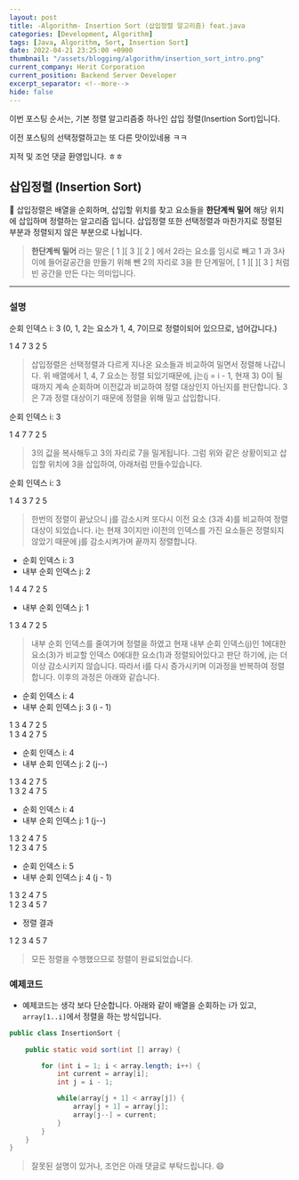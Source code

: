 ```yaml
---
layout: post
title: -Algorithm- Insertion Sort (삽입정렬 알고리즘) feat.java
categories: [Development, Algorithm]
tags: [Java, Algorithm, Sort, Insertion Sort]
date: 2022-04-21 23:25:00 +0900
thumbnail: "/assets/blogging/algorithm/insertion_sort_intro.png"
current_company: Herit Corporation
current_position: Backend Server Developer
excerpt_separator: <!--more-->
hide: false
---
```

이번 포스팅 순서는, 
기본 정렬 알고리즘중 하나인 삽입 정렬(Insertion Sort)입니다.

이전 포스팅의 선택정렬하고는 또 다른 맛이있네용 ㅋㅋ

지적 및 조언 댓글 환영입니다. ㅎㅎ
<!--more-->


## 삽입정렬 (Insertion Sort)


🌸 삽입정렬은 배열을 순회하며, 삽입할 위치를 찾고 요소들을 **한단계씩 밀어** 해당 위치에 삽입하며 정렬하는 알고리즘 입니다.
삽입정렬 또한 선택정렬과 마찬가지로 정렬된 부분과 정렬되지 않은 부분으로 나뉩니다.

> **한단계씩 밀어** 라는 말은 [ 1 ][ 3 ][ 2 ] 에서 2라는 요소를 임시로 빼고 1 과 3사이에 들어갈공간을 만들기 위해 뺀 2의 자리로 3을 한 단계밀어,
> [ 1 ][   ][ 3 ] 처럼 빈 공간을 만든 다는 의미입니다.


---

### 설명

순회 인덱스 i: 3 (0, 1, 2는 요소가 1, 4, 7이므로 정렬이되어 있으므로, 넘어갑니다.)

<div class="array">
    <span class="over">1</span>
    <span class="over">4</span>
    <span class="target">7</span>
    <span class="current">3</span>
    <span>2</span>
    <span>5</span>
</div>

> 삽입정렬은 선택정렬과 다르게 지나온 요소들과 비교하여 밀면서 정렬해 나갑니다. 위 배열에서 1, 4, 7 요소는 정렬 되있기때문에,
> j는(j = i - 1, 현재 3) 0이 될때까지 계속 순회하며 이전값과 비교하여 정렬 대상인지 아닌지를 판단합니다. 3은 7과 정렬 대상이기 때문에 정렬을 위해 밀고 삽입합니다.


순회 인덱스 i: 3 

<div class="array">
    <span class="over">1</span>
    <span class="over">4</span>
    <span class="target">7</span>
    <span class="current">7</span>
    <span>2</span>
    <span>5</span>
</div>

> 3의 값을 복사해두고 3의 자리로 7을 밀게됩니다. 그럼 위와 같은 상황이되고 삽입할 위치에 3을 삽입하여, 아래처럼 만들수있습니다.


순회 인덱스 i: 3

<div class="array">
    <span class="over">1</span>
    <span class="over">4</span>
    <span class="target">3</span>
    <span class="current">7</span>
    <span>2</span>
    <span>5</span>
</div>

> 한번의 정렬이 끝났으니 j를 감소시켜 또다시 이전 요소 (3과 4)를 비교하여 정렬대상이 되었습니다. 
> i는 현재 3이지만 i이전의 인덱스를 가진 요소들은 정렬되지 않았기 때문에 j를 감소시켜가며 끝까지 정렬합니다.


* 순회 인덱스 i: 3
* 내부 순회 인덱스 j: 2

<div class="array">
    <span class="over">1</span>
    <span class="target">4</span>
    <span class="current">4</span>
    <span class="over">7</span>
    <span>2</span>
    <span>5</span>
</div>

* 내부 순회 인덱스 j: 1

<div class="array">
    <span class="target">1</span>
    <span class="current">3</span>
    <span class="over">4</span>
    <span class="over">7</span>
    <span>2</span>
    <span>5</span>
</div>

> 내부 순회 인덱스를 줄여가며 정렬을 하였고 현재 내부 순회 인덱스(j)인 1에대한 요소(3)가 비교할 인덱스 0에대한 요소(1)과 정렬되어있다고 판단 하기에,
> j는 더이상 감소시키지 않습니다. 따라서 i를 다시 증가시키며 이과정을 반복하여 정렬합니다.
> 이후의 과정은 아래와 같습니다.

* 순회 인덱스 i: 4
* 내부 순회 인덱스 j: 3 (i - 1)

<div class="array">
    <span class="over">1</span>
    <span class="over">3</span>
    <span class="over">4</span>
    <span class="target">7</span>
    <span class="current">2</span>
    <span>5</span>
</div>

<div class="array">
    <span class="over">1</span>
    <span class="over">3</span>
    <span class="over">4</span>
    <span class="current">2</span>
    <span class="target">7</span>
    <span>5</span>
</div>

* 순회 인덱스 i: 4
* 내부 순회 인덱스 j: 2 (j--)

<div class="array">
    <span class="over">1</span>
    <span class="over">3</span>
    <span class="target">4</span>
    <span class="current">2</span>
    <span>7</span>
    <span>5</span>
</div>

<div class="array">
    <span class="over">1</span>
    <span class="over">3</span>
    <span class="current">2</span>
    <span class="target">4</span>
    <span class="over">7</span>
    <span>5</span>
</div>

* 순회 인덱스 i: 4
* 내부 순회 인덱스 j: 1 (j--)

<div class="array">
    <span class="over">1</span>
    <span class="target">3</span>
    <span class="current">2</span>
    <span class="over">4</span>
    <span class="over">7</span>
    <span>5</span>
</div>

<div class="array">
    <span class="over">1</span>
    <span class="current">2</span>
    <span class="target">3</span>
    <span class="over">4</span>
    <span class="over">7</span>
    <span>5</span>
</div>

* 순회 인덱스 i: 5
* 내부 순회 인덱스 j: 4 (j - 1)

<div class="array">
    <span class="over">1</span>
    <span class="over">3</span>
    <span class="over">2</span>
    <span class="over">4</span>
    <span class="target">7</span>
    <span class="current">5</span>
</div>

<div class="array">
    <span class="over">1</span>
    <span class="over">2</span>
    <span class="over">3</span>
    <span class="over">4</span>
    <span class="target">5</span>
    <span class="current">7</span>
</div>

* 정렬 결과

<div class="array">
    <span class="over">1</span>
    <span class="over">2</span>
    <span class="over">3</span>
    <span class="over">4</span>
    <span class="target">5</span>
    <span class="current">7</span>
</div>

> 모든 정렬을 수행했으므로 정렬이 완료되었습니다.


### 예제코드

* 예제코드는 생각 보다 단순합니다. 아래와 같이 배열을 순회하는 i가 있고, `array[1..i]`에서 정렬을 하는 방식입니다.


```java
public class InsertionSort {
    
    public static void sort(int [] array) {

        for (int i = 1; i < array.length; i++) {
            int current = array[i];
            int j = i - 1;

            while(array[j + 1] < array[j]) {
                array[j + 1] = array[j];
                array[j--] = current;
            }
        }
    }
}
```

> 잘못된 설명이 있거나, 조언은 아래 댓글로 부탁드립니다. 😄